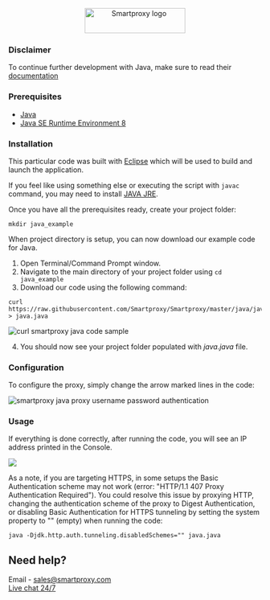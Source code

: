 <p align="center">
    <a href="https://smartproxy.com/"><img src="https://smartproxy.com/wp-content/themes/smartproxy/images/smartproxy-logo.svg" alt="Smartproxy logo" width="200" height="50"></a>
  </a>
</p>

### Disclaimer

To continue further development with Java, make sure to read their [documentation](https://docs.oracle.com/en/java/javase/12/)

### Prerequisites

- [Java](https://www.java.com/en/)
- [Java SE Runtime Environment 8](https://www.oracle.com/technetwork/java/javase/downloads/jre8-downloads-2133155.html)

### Installation

This particular code was built with [Eclipse](https://www.eclipse.org/) which will be used to build and launch the application.

If you feel like using something else or executing the script with `javac` command, you may need to install [JAVA JRE](https://www.oracle.com/technetwork/java/javase/downloads/server-jre8-downloads-2133154.html).

Once you have all the prerequisites ready, create your project folder:

```
mkdir java_example
```
When project directory is setup, you can now download our example code for Java.

1. Open Terminal/Command Prompt window.
2. Navigate to the main directory of your project folder using `cd java_example`
3. Download our code using the following command:
```
curl https://raw.githubusercontent.com/Smartproxy/Smartproxy/master/java/java.java > java.java
```
<img src="https://i.imgur.com/4NpvtzU.png" alt="curl smartproxy java code sample">

4. You should now see your project folder populated with *java.java* file.

### Configuration

To configure the proxy, simply change the arrow marked lines in the code:

<img src="https://i.imgur.com/1LKiH1K.png" alt="smartproxy java proxy username password authentication">

### Usage

If everything is done correctly, after running the code, you will see an IP address printed in the Console.

<img src="https://i.imgur.com/CS80lMb.png">

As a note, if you are targeting HTTPS, in some setups the Basic Authentication scheme may not work (error: "HTTP/1.1 407 Proxy Authentication Required"). You could resolve this issue by proxying HTTP, changing the authentication scheme of the proxy to Digest Authentication, or disabling Basic Authentication for HTTPS tunneling by setting the system property to "" (empty) when running the code:

```
java -Djdk.http.auth.tunneling.disabledSchemes="" java.java
```

## Need help?
Email - sales@smartproxy.com
<br><a href="https://smartproxy.com">Live chat 24/7</a>

